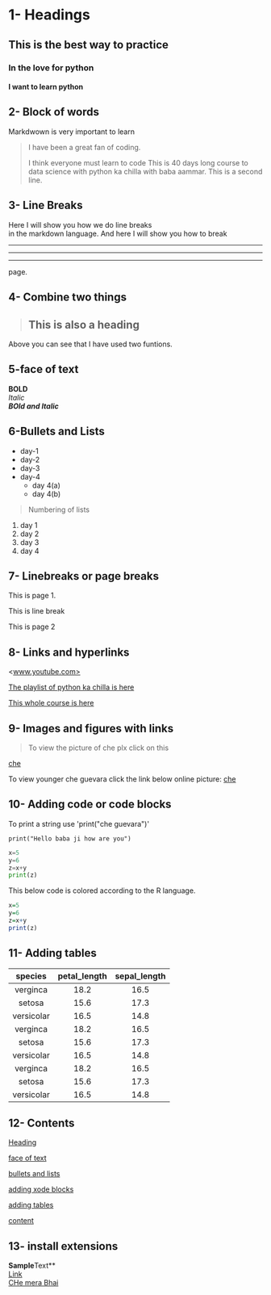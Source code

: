 # 1- Headings

## This is the best way to practice

### In the love for python

#### I want to learn python

## 2- Block of words

Markdwown is very important to learn

>I have been a great fan of coding.
>
> I think everyone must learn to  code
This is 40 days long course to data science with python ka chilla with baba aammar.
>This is a second line.

## 3- Line Breaks

Here I will show you how we do line breaks \
in the markdown language.
 And here I will show you how to break
___
___
___
page.

## 4- Combine two things

>## This is also a heading

Above you can see that I have used two funtions.

## 5-face of text

**BOLD** \
*Italic* \
***BOld and Italic***

## 6-Bullets and Lists

- day-1
- day-2
- day-3
- day-4
  - day 4(a)
  - day 4(b)
  
> Numbering of lists

1. day 1
2. day 2
3. day 3
4. day 4

## 7- Linebreaks or page breaks

This is page 1.

This is line break

This is page 2

## 8- Links and hyperlinks

<www.youtube.com>

[The playlist of python ka chilla is here](www.youtube.com)

[codanics]: (www.youtube.com)

[This whole course is here][codanics]

## 9- Images and figures with links

>To view the picture of che plx click on this

 [che](che.jpg)

<!--- how to comment in markdown --->

To view younger che guevara click the link below
online picture:
[che](https://m.media-amazon.com/images/M/MV5BMTc1ODI4MzY1Ml5BMl5BanBnXkFtZTgwMDU3MTEyMjE@._V1_.jpg)

## 10- Adding code or code blocks

To print a string use 'print("che guevara")'

`print("Hello baba ji how are you")`

```python
x=5
y=6
z=x+y
print(z)
```

This below code is colored according to the R language.

```r
x=5
y=6
z=x+y
print(z)
```

## 11- Adding tables

|species | petal_length | sepal_length |
| :------: | :------------: | :------------: |
| verginca | 18.2 | 16.5 |
| setosa | 15.6 | 17.3|
| versicolar | 16.5|14.8|
| verginca | 18.2 | 16.5 |
| setosa | 15.6 | 17.3|
| versicolar | 16.5|14.8|
| verginca | 18.2 | 16.5 |
| setosa | 15.6 | 17.3|
| versicolar | 16.5|14.8|

## 12- Contents

[Heading](#1--headings)

[face of text](#4-face-of-text)

[bullets and lists](#6-bullets-and-lists)

[adding xode blocks](#10--adding-code-or-code-blocks)

[adding tables](#11--adding-tables)

[content](#12--contents)

## 13- install extensions

**Sample**Text** \
[Link](https://github.com/salmanabbasi36/python_ka_chilla) \
[CHe mera Bhai](che.jpg)
